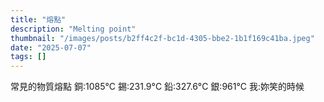 ```yaml
---
title: "熔點"
description: "Melting point"
thumbnail: "/images/posts/b2ff4c2f-bc1d-4305-bbe2-1b1f169c41ba.jpeg"
date: "2025-07-07"
tags: []
---
```


常見的物質熔點
銅:1085°C
錫:231.9°C
鉛:327.6°C
銀:961°C
我:妳笑的時候


